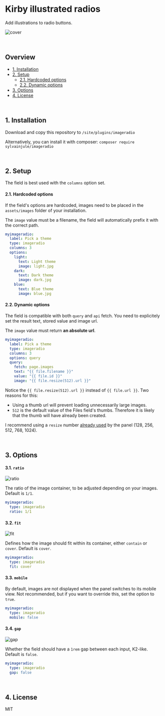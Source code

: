 # Kirby illustrated radios

Add illustrations to radio buttons.

![cover](https://user-images.githubusercontent.com/14079751/48334055-a769b280-e659-11e8-828a-09aad54ddd9f.jpg)

<br/>

## Overview

- [1. Installation](#1-installation)
- [2. Setup](#2-setup)
  * [2.1. Hardcoded options](#21-hardcoded-options)
  * [2.2. Dynamic options](#22-dynamic-options)
- [3. Options](#3-options)
- [4. License](#4-license)

<br/>

## 1. Installation

Download and copy this repository to ```/site/plugins/imageradio```

Alternatively, you can install it with composer: ```composer require sylvainjule/imageradio```

<br/>

## 2. Setup

The field is best used with the `columns` option set.

#### 2.1. Hardcoded options

If the field's options are hardcoded, images need to be placed in the `assets/images` folder of your installation.

The `image` value must be a filename, the field will automatically prefix it with the correct path.

```yaml
myimageradio:
  label: Pick a theme
  type: imageradio
  columns: 3
  options:
    light:
      text: Light theme
      image: light.jpg
    dark:
      text: Dark theme
      image: dark.jpg
    blue:
      text: Blue theme
      image: blue.jpg
```

#### 2.2. Dynamic options

The field is compatible with both `query` and `api` fetch. You need to explicitely set the result text, stored value and image url.

The `image` value must return **an absolute url**.

```yaml
myimageradio:
  label: Pick a theme
  type: imageradio
  columns: 3
  options: query
  query:
    fetch: page.images
    text: "{{ file.filename }}"
    value: "{{ file.id }}"
    image: "{{ file.resize(512).url }}"
```

Notice the `{{ file.resize(512).url }}` instead of `{{ file.url }}`. Two reasons for this:

- Using a thumb url will prevent loading unnecessarily large images.
- `512` is the default value of the Files field's thumbs. Therefore it is likely that the thumb will have already been created. 

I recommend using a `resize` number [already used](https://github.com/k-next/kirby/blob/a709a5728671c0b85a1f37db1d6b2a028151f013/config/api/models/File.php) by the panel (128, 256, 512, 768, 1024).

<br/>

## 3. Options

#### 3.1. `ratio`

![ratio](https://user-images.githubusercontent.com/14079751/48334059-a769b280-e659-11e8-8195-9aa68da30091.jpg)

The ratio of the image container, to be adjusted depending on your images. Default is `1/1`.

```yaml
myimageradio:
  type: imageradio
  ratio: 1/1
```

#### 3.2. `fit`

![fit](https://user-images.githubusercontent.com/14079751/48334056-a769b280-e659-11e8-897a-53e371c22026.jpg)

Defines how the image should fit within its container, either `contain` or `cover`. Default is `cover`.

```yaml
myimageradio:
  type: imageradio
  fit: cover
```

#### 3.3. `mobile`

By default, images are not displayed when the panel switches to its mobile view. Not recommended, but if you want to override this, set the option to `true`.

```yaml
myimageradio:
  type: imageradio
  mobile: false
```

#### 3.4. `gap`

![gap](https://user-images.githubusercontent.com/14079751/48334057-a769b280-e659-11e8-95f8-175cbee67088.jpg)

Whether the field should have a `1rem` gap between each input, K2-like. Default is `false`.

```yaml
myimageradio:
  type: imageradio
  gap: false
```

<br/>

## 4. License

MIT
